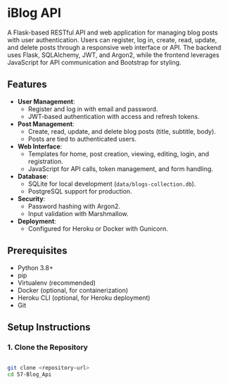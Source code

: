 # iBlog API

A Flask-based RESTful API and web application for managing blog posts with user authentication. Users can register, log in, create, read, update, and delete posts through a responsive web interface or API. The backend uses Flask, SQLAlchemy, JWT, and Argon2, while the frontend leverages JavaScript for API communication and Bootstrap for styling.

## Features

- **User Management**:
  - Register and log in with email and password.
  - JWT-based authentication with access and refresh tokens.
- **Post Management**:
  - Create, read, update, and delete blog posts (title, subtitle, body).
  - Posts are tied to authenticated users.
- **Web Interface**:
  - Templates for home, post creation, viewing, editing, login, and registration.
  - JavaScript for API calls, token management, and form handling.
- **Database**:
  - SQLite for local development (`data/blogs-collection.db`).
  - PostgreSQL support for production.
- **Security**:
  - Password hashing with Argon2.
  - Input validation with Marshmallow.
- **Deployment**:
  - Configured for Heroku or Docker with Gunicorn.


## Prerequisites

- Python 3.8+
- pip
- Virtualenv (recommended)
- Docker (optional, for containerization)
- Heroku CLI (optional, for Heroku deployment)
- Git

## Setup Instructions

### 1. Clone the Repository

```bash

git clone <repository-url>
cd 57-Blog_Api